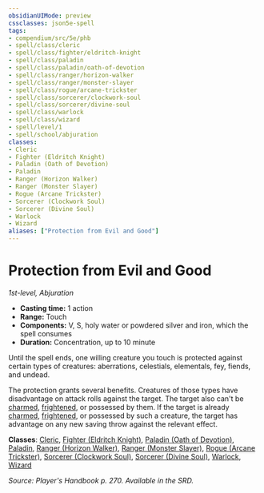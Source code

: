 ```yaml
---
obsidianUIMode: preview
cssclasses: json5e-spell
tags:
- compendium/src/5e/phb
- spell/class/cleric
- spell/class/fighter/eldritch-knight
- spell/class/paladin
- spell/class/paladin/oath-of-devotion
- spell/class/ranger/horizon-walker
- spell/class/ranger/monster-slayer
- spell/class/rogue/arcane-trickster
- spell/class/sorcerer/clockwork-soul
- spell/class/sorcerer/divine-soul
- spell/class/warlock
- spell/class/wizard
- spell/level/1
- spell/school/abjuration
classes:
- Cleric
- Fighter (Eldritch Knight)
- Paladin (Oath of Devotion)
- Paladin
- Ranger (Horizon Walker)
- Ranger (Monster Slayer)
- Rogue (Arcane Trickster)
- Sorcerer (Clockwork Soul)
- Sorcerer (Divine Soul)
- Warlock
- Wizard
aliases: ["Protection from Evil and Good"]
---
```

# Protection from Evil and Good
*1st-level, Abjuration*  

- **Casting time:** 1 action
- **Range:** Touch
- **Components:** V, S, holy water or powdered silver and iron, which the spell consumes
- **Duration:** Concentration, up to 10 minute

Until the spell ends, one willing creature you touch is protected against certain types of creatures: aberrations, celestials, elementals, fey, fiends, and undead.

The protection grants several benefits. Creatures of those types have disadvantage on attack rolls against the target. The target also can't be [charmed](4-Resources/Compendium/rules/conditions.md#charmed), [frightened](4-Resources/Compendium/rules/conditions.md#frightened), or possessed by them. If the target is already [charmed](4-Resources/Compendium/rules/conditions.md#charmed), [frightened](4-Resources/Compendium/rules/conditions.md#frightened), or possessed by such a creature, the target has advantage on any new saving throw against the relevant effect.

**Classes**: [Cleric](4-Resources/Compendium/classes/cleric.md), [Fighter (Eldritch Knight)](4-Resources/Compendium/classes/fighter-eldritch-knight.md), [Paladin (Oath of Devotion)](4-Resources/Compendium/classes/paladin-oath-of-devotion.md), [Paladin](4-Resources/Compendium/classes/paladin.md), [Ranger (Horizon Walker)](4-Resources/Compendium/classes/ranger-horizon-walker-xge.md), [Ranger (Monster Slayer)](4-Resources/Compendium/classes/ranger-monster-slayer-xge.md), [Rogue (Arcane Trickster)](4-Resources/Compendium/classes/rogue-arcane-trickster.md), [Sorcerer (Clockwork Soul)](4-Resources/Compendium/classes/sorcerer-clockwork-soul-tce.md), [Sorcerer (Divine Soul)](4-Resources/Compendium/classes/sorcerer-divine-soul-xge.md), [Warlock](4-Resources/Compendium/classes/warlock.md), [Wizard](4-Resources/Compendium/classes/wizard.md)

*Source: Player's Handbook p. 270. Available in the SRD.*